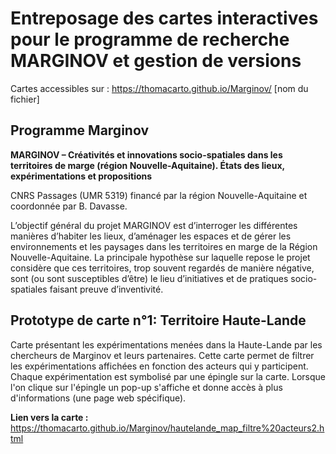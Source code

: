 # Entreposage des cartes interactives pour le programme de recherche MARGINOV et gestion de versions

Cartes accessibles sur : https://thomacarto.github.io/Marginov/ [nom du fichier]

## Programme Marginov


**MARGINOV – Créativités et innovations socio-spatiales dans les territoires de marge (région Nouvelle-Aquitaine). États des lieux, expérimentations et propositions**

CNRS Passages (UMR 5319) financé par la région Nouvelle-Aquitaine et coordonnée par B. Davasse.

L’objectif général du projet MARGINOV est d’interroger les différentes manières d’habiter les lieux, d’aménager les espaces et de gérer les environnements et les paysages dans les territoires en marge de la Région Nouvelle-Aquitaine. La principale hypothèse sur laquelle repose le projet considère que ces territoires, trop souvent regardés de manière négative, sont (ou sont susceptibles d’être) le lieu d’initiatives et de pratiques socio-spatiales faisant preuve d’inventivité.


## Prototype de carte n°1: Territoire Haute-Lande

Carte présentant les expérimentations menées dans la Haute-Lande par les chercheurs de Marginov et leurs partenaires. Cette carte permet de filtrer les expérimentations affichées en fonction des acteurs qui y participent. Chaque expérimentation est symbolisé par une épingle sur la carte. Lorsque l'on clique sur l'épingle un pop-up s'affiche et donne accès à plus d'informations (une page web spécifique).

**Lien vers la carte :** https://thomacarto.github.io/Marginov/hautelande_map_filtre%20acteurs2.html



